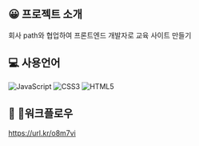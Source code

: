 ## 😀 프로젝트 소개
회사 path와 협업하여 프론트엔드 개발자로 교육 사이트 만들기

## 💻 사용언어
![JavaScript](https://img.shields.io/badge/javascript-%23323330.svg?style=for-the-badge&logo=javascript&logoColor=%23F7DF1E) ![CSS3](https://img.shields.io/badge/css3-%231572B6.svg?style=for-the-badge&logo=css3&logoColor=white) ![HTML5](https://img.shields.io/badge/html5-%23E34F26.svg?style=for-the-badge&logo=html5&logoColor=white)

## 📅 워크플로우
https://url.kr/o8m7vi
